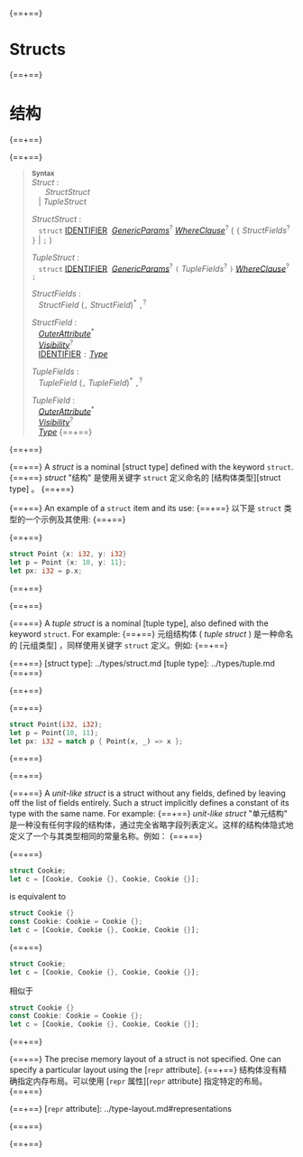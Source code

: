 {==+==}
# Structs
{==+==}
# 结构
{==+==}


{==+==}
> **<sup>Syntax</sup>**\
> _Struct_ :\
> &nbsp;&nbsp; &nbsp;&nbsp; _StructStruct_\
> &nbsp;&nbsp; | _TupleStruct_
>
> _StructStruct_ :\
> &nbsp;&nbsp; `struct`
>   [IDENTIFIER]&nbsp;
>   [_GenericParams_]<sup>?</sup>
>   [_WhereClause_]<sup>?</sup>
>   ( `{` _StructFields_<sup>?</sup> `}` | `;` )
>
> _TupleStruct_ :\
> &nbsp;&nbsp; `struct`
>   [IDENTIFIER]&nbsp;
>   [_GenericParams_]<sup>?</sup>
>   `(` _TupleFields_<sup>?</sup> `)`
>   [_WhereClause_]<sup>?</sup>
>   `;`
>
> _StructFields_ :\
> &nbsp;&nbsp; _StructField_ (`,` _StructField_)<sup>\*</sup> `,`<sup>?</sup>
>
> _StructField_ :\
> &nbsp;&nbsp; [_OuterAttribute_]<sup>\*</sup>\
> &nbsp;&nbsp; [_Visibility_]<sup>?</sup>\
> &nbsp;&nbsp; [IDENTIFIER] `:` [_Type_]
>
> _TupleFields_ :\
> &nbsp;&nbsp; _TupleField_ (`,` _TupleField_)<sup>\*</sup> `,`<sup>?</sup>
>
> _TupleField_ :\
> &nbsp;&nbsp; [_OuterAttribute_]<sup>\*</sup>\
> &nbsp;&nbsp; [_Visibility_]<sup>?</sup>\
> &nbsp;&nbsp; [_Type_]
{==+==}

{==+==}


{==+==}
A _struct_ is a nominal [struct type] defined with the keyword `struct`.
{==+==}
_struct_ "结构" 是使用关键字 `struct` 定义命名的 [结构体类型][struct type] 。
{==+==}


{==+==}
An example of a `struct` item and its use:
{==+==}
以下是 `struct` 类型的一个示例及其使用:
{==+==}


{==+==}
```rust
struct Point {x: i32, y: i32}
let p = Point {x: 10, y: 11};
let px: i32 = p.x;
```
{==+==}

{==+==}


{==+==}
A _tuple struct_ is a nominal [tuple type], also defined with the keyword
`struct`. For example:
{==+==}
元组结构体 ( _tuple struct_ ) 是一种命名的 [元组类型] ，同样使用关键字 `struct` 定义。例如:
{==+==}


{==+==}
[struct type]: ../types/struct.md
[tuple type]: ../types/tuple.md
{==+==}

{==+==}


{==+==}
```rust
struct Point(i32, i32);
let p = Point(10, 11);
let px: i32 = match p { Point(x, _) => x };
```
{==+==}

{==+==}


{==+==}
A _unit-like struct_ is a struct without any fields, defined by leaving off the
list of fields entirely. Such a struct implicitly defines a constant of its
type with the same name. For example:
{==+==}
 _unit-like struct_ "单元结构" 是一种没有任何字段的结构体，通过完全省略字段列表定义。这样的结构体隐式地定义了一个与其类型相同的常量名称。例如：
{==+==}


{==+==}
```rust
struct Cookie;
let c = [Cookie, Cookie {}, Cookie, Cookie {}];
```

is equivalent to

```rust
struct Cookie {}
const Cookie: Cookie = Cookie {};
let c = [Cookie, Cookie {}, Cookie, Cookie {}];
```
{==+==}
```rust
struct Cookie;
let c = [Cookie, Cookie {}, Cookie, Cookie {}];
```

相似于

```rust
struct Cookie {}
const Cookie: Cookie = Cookie {};
let c = [Cookie, Cookie {}, Cookie, Cookie {}];
```
{==+==}


{==+==}
The precise memory layout of a struct is not specified. One can specify a
particular layout using the [`repr` attribute].
{==+==}
结构体没有精确指定内存布局。可以使用 [`repr` 属性][`repr` attribute] 指定特定的布局。
{==+==}


{==+==}
[`repr` attribute]: ../type-layout.md#representations

[_OuterAttribute_]: ../attributes.md
[IDENTIFIER]: ../identifiers.md
[_GenericParams_]: generics.md
[_WhereClause_]: generics.md#where-clauses
[_Visibility_]: ../visibility-and-privacy.md
[_Type_]: ../types.md#type-expressions
{==+==}

{==+==}